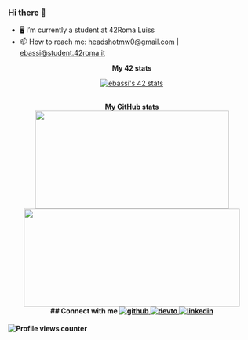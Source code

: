 ### Hi there 👋

- 🖥 I’m currently a student at 42Roma Luiss
- 📫 How to reach me: headshotmw0@gmail.com | ebassi@student.42roma.it

<div align="center">
			
<b>My 42 stats</b>

<a href="https://github.com/JaeSeoKim/badge42"><img src="https://badge42.vercel.app/api/v2/cl48hkzwl004909mg0ond07t5/stats?cursusId=21&coalitionId=124" alt="ebassi's 42 stats" /></a>

</br>
<b>My GitHub stats</b>
<a href="https://github.com/ebassi00"><img src="https://awesome-github-stats.azurewebsites.net/user-stats/ebassi00?cardType=level&theme=tokyonight" width="395" height="200"></a> 
</br>
<b>
<a href="https://github.com/ebassi00?tab=repositories"><img src="https://github-readme-stats.vercel.app/api/top-langs/?username=ebassi00&layout=compact&theme=tokyonight" width="440" height="200"></a>	
</br>
## Connect with me
<a href="https://github.com/ebassi00" target="_blank">
<img src=https://img.shields.io/badge/github-%2324292e.svg?&style=for-the-badge&logo=github&logoColor=white alt=github style="margin-bottom: 5px;" />
</a>
<a href="https://dev.to/ebassi00" target="_blank">
<img src=https://img.shields.io/badge/dev.to-%2308090A.svg?&style=for-the-badge&logo=dev.to&logoColor=white alt=devto style="margin-bottom: 5px;" />
</a>
<a href="https://www.linkedin.com/in/edoardo-bassi-4131291bb/" target="_blank">
<img src=https://img.shields.io/badge/linkedin-%231E77B5.svg?&style=for-the-badge&logo=linkedin&logoColor=white alt=linkedin style="margin-bottom: 5px;" />
</a>
</div>

![Profile views counter](https://komarev.com/ghpvc/?username=ebassi00&&style=flat-square)
